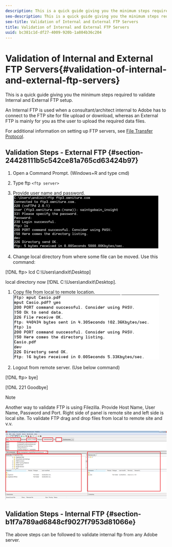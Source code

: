 ```yaml
---
description: This is a quick guide giving you the minimum steps required to validate Internal and External FTP setup.
seo-description: This is a quick guide giving you the minimum steps required to validate Internal and External FTP setup.
seo-title: Validation of Internal and External FTP Servers
title: Validation of Internal and External FTP Servers
uuid: bc381c1d-df27-4009-920b-1a804b36c204
---
```


# Validation of Internal and External FTP Servers{#validation-of-internal-and-external-ftp-servers}

This is a quick guide giving you the minimum steps required to validate Internal and External FTP setup.

An Internal FTP is used when a consultant/architect internal to Adobe has to connect to the FTP site for file upload or download, whereas an External FTP is mainly for you as tthe user to upload the required data files.

For additional information on setting up FTP servers, see [File Transfer Protocol](https://marketing.adobe.com/resources/help/en_US/whitepapers/ftp/).

## Validation Steps - External FTP {#section-24428111b5c542ce81a765cd63424b97}

1. Open a Command Prompt. (Windows+R and type cmd) 
1. Type ftp `<ftp server>` 
1. Provide user name and password. ![](assets/dwb_impl_ftp1.png)

1. Change local directory from where some file can be moved. Use this command:

[!DNL ftp> lcd C:\Users\andixit\Desktop]

   local directory now [!DNL C:\Users\andixit\Desktop]. 

1. Copy file from local to remote location. ![](assets/dwb_impl_ftp2.png)

1. Logout from remote server. (Use below command)

[!DNL ftp> bye]

[!DNL 221 Goodbye] 

   >[!NOTE]
   >
   >Another way to validate FTP is using Filezilla. Provide Host Name, User Name, Password and Port. Right side of panel is remote site and left side is local site. To validate FTP drag and drop files from local to remote site and v.v.

   ![](assets/dwb_impl_ftp3.png)

## Validation Steps - Internal FTP {#section-b1f7a789ad6848cf9027f7953d81066e}

The above steps can be followed to validate internal ftp from any Adobe server. 
